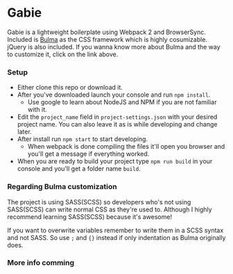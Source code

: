 # Gabie

Gabie is a lightweight boilerplate using Webpack 2 and BrowserSync.
Included is [Bulma](http://bulma.io/) as the CSS framework which is highly cosumizable. jQuery is also included.
If you wanna know more about Bulma and the way to customize it, click on the link above.

### Setup
* Either clone this repo or download it.
* After you've downloaded launch your console and run `npm install`.
    * Use google to learn about NodeJS and NPM if you are not familiar with it.
* Edit the `project_name` field in `project-settings.json` with your desired project name. You can also leave it as is while developing and change later.
* After install run `npm start` to start developing. 
    * When webpack is done compiling the files it'll open you browser and you'll get a message if everything worked.
* When you are ready to build your project type `npm run build` in your console and you'll get a folder name `build`.

### Regarding Bulma customization
The project is using SASS(SCSS) so developers who's not using SASS(SCSS) can write normal CSS as they're used to. Although I highly recommend learning SASS(SCSS) because it's awesome!

If you want to overwrite variables remember to write them in a SCSS syntax and not SASS. So use `;` and `{}` instead if only indentation as Bulma originally does.

### More info comming